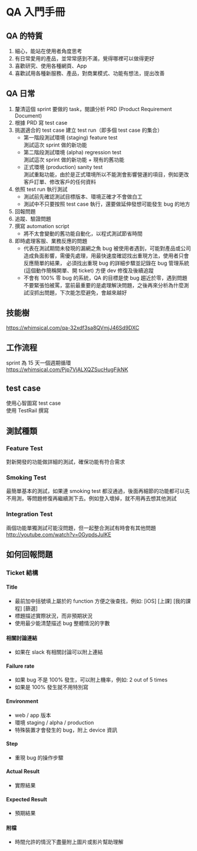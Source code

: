 # QA 入門手冊
## QA 的特質
1. 細心，能站在使用者角度思考
2. 有日常愛用的產品，並常常感到不滿，覺得哪裡可以做得更好
3. 喜歡研究、使用各種網頁、App
4. 喜歡試用各種新服務、產品，對商業模式、功能有想法，提出改善
## QA 日常
1. 釐清這個 sprint 要做的 task，閱讀分析 PRD (Product Requirement Document)
2. 根據 PRD 寫 test case
3. 挑選適合的 test case 建立 test run（即多個 test case 的集合）
    * 第一階段測試環境 (staging) feature test  
    測試這次 sprint 做的新功能
    * 第二階段測試環境 (alpha) regression test  
    測試這次 sprint 做的新功能 + 現有的舊功能
    * 正式環境 (production) sanity test  
    測試重點功能，由於是正式環境所以不能測會影響營運的項目，例如更改客戶訂單、修改客戶的任何資料
4. 依照 test run 執行測試
    * 測試前先確認測試目標版本、環境正確才不會做白工
    * 測試中不只要按照 test case 執行，還要做延伸發想可能發生 bug 的地方
5. 回報問題
6. 追蹤、驗證問題
7. 撰寫 automation script
    * 將不太會變動的舊功能自動化，以程式測試節省時間
8. 即時處理客服、業務反應的問題
    * 代表在測試期間未發現的漏網之魚 bug 被使用者遇到，可能對產品或公司造成負面影響，需優先處理，用最快速度確認找出重現方法，使用者只會反應簡單的結果，
必須找出重現 bug 的詳細步驟並記錄在 bug 管理系統 (這個動作簡稱開單、開 ticket) 方便 dev 修復及後續追蹤
    * 不會有 100% 零 bug 的系統，QA 的目標是使 bug 趨近於零，遇到問題不要緊張怕被罵，當前最重要的是處理解決問題，之後再來分析為什麼測試沒抓出問題，下次能怎麼避免，會越來越好
## 技能樹
https://whimsical.com/qa-32xdf3sa8QVmjJ46Sd9DXC
## 工作流程
sprint 為 15 天一個週期循環  
https://whimsical.com/Pjp7VjALXQZSucHugFjkNK
## test case
使用心智圖寫 test case  
使用 TestRail 撰寫  
## 測試種類
### Feature Test
對新開發的功能做詳細的測試，確保功能有符合需求
### Smoking Test
最簡單基本的測試，如果連 smoking test 都沒通過，後面再細節的功能都可以先不用測，等問題修復再繼續測下去。例如登入壞掉，就不用再去想其他測試
### Integration Test
兩個功能單獨測試可能沒問題，但一起整合測試有時會有其他問題  
http://youtube.com/watch?v=0GypdsJulKE
## 如何回報問題
### Ticket 結構
#### Title
* 最前加中括號填上屬於的 function 方便之後查找，例如: [iOS] [上課] [我的課程] [篩選]
* 標題描述實際狀況，而非預期狀況
* 使用最少能清楚描述 bug 整體情況的字數
#### 相關討論連結
* 如果在 slack 有相關討論可以附上連結
#### Failure rate
* 如果 bug 不是 100% 發生，可以附上機率，例如: 2 out of 5 times
* 如果是 100% 發生就不用特別寫
#### Environment
* web / app 版本
* 環境 staging / alpha / production
* 特殊裝置才會發生的 bug，附上 device 資訊
#### Step
* 重現 bug 的操作步驟
#### Actual Result
* 實際結果
#### Expected Result
* 預期結果
#### 附檔
* 時間允許的情況下盡量附上圖片或影片幫助理解